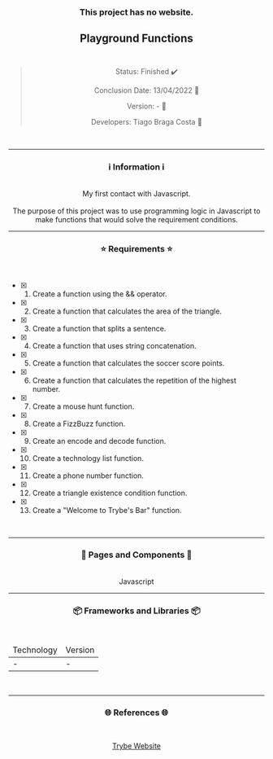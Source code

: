 <div align="center">
  <h3>
    This project has no website. 
  <h3>
  <h2>
    Playground Functions
    <br><br>
  </h2>

  > Status: Finished ✔️
  >
  > Conclusion Date: 13/04/2022 📆
  >
  > Version: - 🧪
  >
  > Developers: Tiago Braga Costa 👤

  <br>
  <hr>
  <h3>
    ℹ️ Information ℹ️
  </h3>
  <br>
  <span> My first contact with Javascript. </span> 
  <br><br>
  <span> The purpose of this project was to use programming logic in Javascript to make functions that would solve the requirement conditions.  </span>
  <br>
  <hr>
  <h3>
    ⭐ Requirements ⭐
  </h3>
  <div align="left">
  <br>
  
- [X] 1. Create a function using the && operator.
- [X] 2. Create a function that calculates the area of the triangle.
- [X] 3. Create a function that splits a sentence.
- [X] 4. Create a function that uses string concatenation.
- [X] 5. Create a function that calculates the soccer score points.
- [X] 6. Create a function that calculates the repetition of the highest number.
- [X] 7. Create a mouse hunt function.
- [X] 8. Create a FizzBuzz function.
- [X] 9. Create an encode and decode function.
- [X] 10. Create a technology list function.
- [X] 11. Create a phone number function.
- [X] 12. Create a triangle existence condition function.
- [X] 13. Create a "Welcome to Trybe's Bar" function.
  </div>
  <br>
  <hr>
  <h3>
    📄 Pages and Components 📄
  </h3>
  <br>
  <span> Javascript
  <br>
  <hr>
  <h3>
    📦 Frameworks and Libraries 📦
  </h3>
  <br>
  <table>
    <thead>
      <td> Technology </td>
      <td> Version </td>
    </thead>
    <tbody>
      <tr>
        <td> - </td>
        <td> - </td>
      </tr>
    </tbody>
  </table>
  <br>
  <hr>
  <h3>
    🌐 References 🌐
  </h3>
    <br>
    <p> <a href="https://www.betrybe.com/"> Trybe Website </a> </p>
</div>


